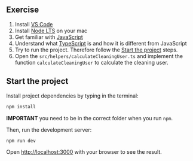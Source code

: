 ## Exercise

1. Install [VS Code](https://code.visualstudio.com/docs/setup/mac)
2. Install [Node LTS](https://nodejs.org/en/) on your mac
3. Get familiar with [JavaScript](https://www.w3schools.com/js/)
4. Understand what [TypeScript](https://www.typescriptlang.org) is and how it is different from JavaScript
5. Try to run the project. Therefore follow the [Start the project](#startProject) steps.
6. Open the `src/helpers/calculateCleaningUser.ts` and implement the function `calculateCleaningUser` to calculate the cleaning user.

## <a name="startProject"></a>Start the project

Install project dependencies by typing in the terminal:

```bash
npm install
```

**IMPORTANT** you need to be in the correct folder when you run `npm`.

Then, run the development server:

```bash
npm run dev
```

Open [http://localhost:3000](http://localhost:3000) with your browser to see the result.
